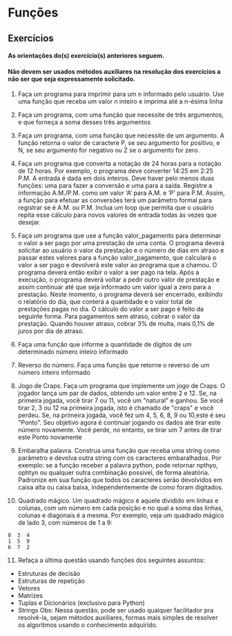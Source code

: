 # Funções

## Exercícios

#### As orientações do(s) exercício(s) anteriores seguem.
#### Não devem ser usados métodos auxiliares na resolução dos exercícios a não ser que seja expressamente solicitado.

1. Faça um programa para imprimir para um n informado pelo usuário. Use uma função que receba um valor n inteiro e imprima até a n-ésima linha

2. Faça um programa, com uma função que necessite de três argumentos, e que forneça a soma desses três argumentos

3. Faça um programa, com uma função que necessite de um argumento. A função retorna o valor de caractere P, se seu argumento for positivo, e N, se seu argumento for negativo ou Z se o argumento for zero.

4. Faça um programa que converta a notação de 24 horas para a notação de 12 horas. Por exemplo, o programa deve converter 14:25 em 2:25 P.M. A entrada é dada em dois inteiros. Deve haver pelo menos duas funções: uma para fazer a conversão e uma para a saída. Registre a informação A.M./P.M. como um valor ‘A’ para A.M. e ‘P’ para P.M.
Assim, a função para efetuar as conversões terá um parâmetro formal para registrar se é A.M. ou P.M. Inclua um loop que permita que o usuário repita esse cálculo para novos valores de entrada todas às vezes que desejar.

5. Faça um programa que use a função valor_pagamento para determinar o valor a ser pago por uma prestação de uma conta. O programa deverá solicitar ao usuário o valor da prestação e o número de dias em atraso e passar estes valores para a função valor_pagamento, que calculará o valor a ser pago e devolverá este valor ao programa que a chamou. O programa deverá então exibir o valor a ser pago na tela. Após a execução, o programa deverá voltar a pedir outro valor de prestação e assim continuar até que seja informado um valor igual a zero para a prestação. Neste momento, o programa deverá ser encerrado, exibindo o relatório do dia, que conterá a quantidade e o valor total de prestações pagas no dia. O cálculo do valor a ser pago é feito da seguinte forma. Para pagamentos sem atraso, cobrar o valor da prestação. Quando houver atraso, cobrar 3% de multa, mais 0,1% de juros por dia de atraso.

6. Faça uma função que informe a quantidade de dígitos de um determinado número inteiro informado

7. Reverso do número. Faça uma função que retorne o reverso de um número inteiro informado

8. Jogo de Craps. Faça um programa que implemente um jogo de Craps. O jogador lança um par de dados, obtendo um valor entre 2 e 12. Se, na primeira jogada, você tirar 7 ou 11, você um "natural" e ganhou. Se você tirar 2, 3 ou 12 na primeira jogada, isto é chamado de "craps" e você perdeu. Se, na primeira jogada, você fez um 4, 5, 6, 8, 9 ou 10,este é seu "Ponto". Seu objetivo agora é continuar jogando os dados até tirar este número novamente. Você perde, no entanto, se tirar um 7 antes de tirar este Ponto novamente

9. Embaralha palavra. Construa uma função que receba uma string como parâmetro e devolva outra string com os caracteres embaralhados. Por exemplo: se a função receber a palavra python, pode retornar npthyo, ophtyn ou qualquer outra combinação possível, de forma aleatória. Padronize em sua função que todos os caracteres serão devolvidos em caixa alta ou caixa baixa, independentemente de como foram digitados.

10. Quadrado mágico. Um quadrado mágico é aquele dividido em linhas e colunas, com um número em cada posição e no qual a soma das linhas, colunas e diagonais é a mesma. Por exemplo, veja um quadrado mágico de lado 3, com números de 1 a 9:
```
8  3  4
1  5  9
6  7  2
```

11. Refaça a última questão usando funções dos seguintes assuntos:
  - Estruturas de decisão
  - Estruturas de repetição
  - Vetores
  - Matrizes
  - Tuplas e Dicionários (exclusivo para Python)
  - Strings
Obs: Nessa questão, pode ser usado qualquer facilitador pra resolvê-la, sejam métodos auxiliares, formas mais simples de resolver os algoritmos usando o conhecimento adquirido.